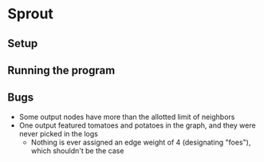 # Sprout

## Setup

## Running the program

## Bugs
- Some output nodes have more than the allotted limit of neighbors
- One output featured tomatoes and potatoes in the graph, and they were never picked in the logs
    - Nothing is ever assigned an edge weight of 4 (designating "foes"), which shouldn't be the case